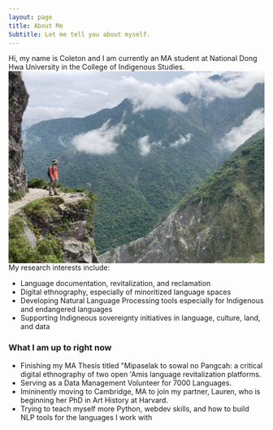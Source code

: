 ```yaml
---
layout: page
title: About Me
Subtitle: Let me tell you about myself.
---
```



Hi, my name is Coleton and I am currently an MA student at National Dong Hwa University in the College of Indigenous Studies. 
<img style="float: right;" src="/assets/img/me-on-taroko-cliff.jpeg">

My research interests include:

- Language documentation, revitalization, and reclamation
- Digital ethnography, especially of minoritized language spaces
- Developing Natural Language Processing tools especially for Indigenous and endangered languages
- Supporting Indigneous sovereignty initiatives in language, culture, land, and data

### What I am up to right now

- Finishing my MA Thesis titled "Mipaselak to sowal no Pangcah: a critical digital ethnography of two open 'Amis language revitalization platforms.
- Serving as a Data Management Volunteer for 7000 Languages.
- Imininently moving to Cambridge, MA to join my partner, Lauren, who is beginning her PhD in Art History at Harvard.
- Trying to teach myself more Python, webdev skills, and how to build NLP tools for the languages I work with